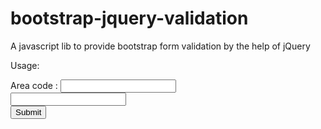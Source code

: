# bootstrap-jquery-validation
A javascript lib to provide bootstrap form validation by the help of jQuery

Usage:

<form class="form-horizontal" data-validate>
    <div class="form-group">
        <label for="areaCode" class="col-sm-3">Area code :</label>
        <span class="col-sm-9">
            <input name="areaCode" type="text" id="areaCode" class="form-control" data-validate="not empty,number(1-10)"/>
        </span>
    </div>
    <div class="form-group">
        <span class="col-sm-9">
            <input name="age" type="text" id="age" class="form-control" data-validate="not empty,number,minLength(3),maxLength(5)"/>
        </span>
    </div>
    <input type="submit" />
</form>
